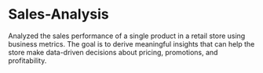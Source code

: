 # Sales-Analysis

Analyzed the sales performance of a single product in a retail
store using business metrics. The goal is to derive meaningful insights that can help
the store make data-driven decisions about pricing, promotions, and profitability.
